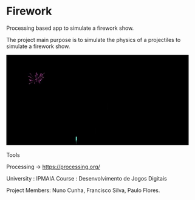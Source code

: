 # Firework
Processing based app to simulate a firework show.

The project main purpose is to simulate the physics of a projectiles to simulate a firework show. 

![](firework.gif)

Tools

Processing  -> https://processing.org/

University : IPMAIA
Course : Desenvolvimento de Jogos Digitais

Project Members: Nuno Cunha, Francisco Silva, Paulo Flores.
